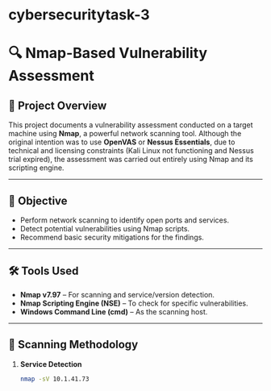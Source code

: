 # cybersecuritytask-3
# 🔍 Nmap-Based Vulnerability Assessment

## 📌 Project Overview

This project documents a vulnerability assessment conducted on a target machine using **Nmap**, a powerful network scanning tool. Although the original intention was to use **OpenVAS** or **Nessus Essentials**, due to technical and licensing constraints (Kali Linux not functioning and Nessus trial expired), the assessment was carried out entirely using Nmap and its scripting engine.

---

## 🎯 Objective

- Perform network scanning to identify open ports and services.
- Detect potential vulnerabilities using Nmap scripts.
- Recommend basic security mitigations for the findings.

---

## 🛠️ Tools Used

- **Nmap v7.97** – For scanning and service/version detection.
- **Nmap Scripting Engine (NSE)** – To check for specific vulnerabilities.
- **Windows Command Line (cmd)** – As the scanning host.

---

## 🧪 Scanning Methodology

1. **Service Detection**
   ```bash
   nmap -sV 10.1.41.73

